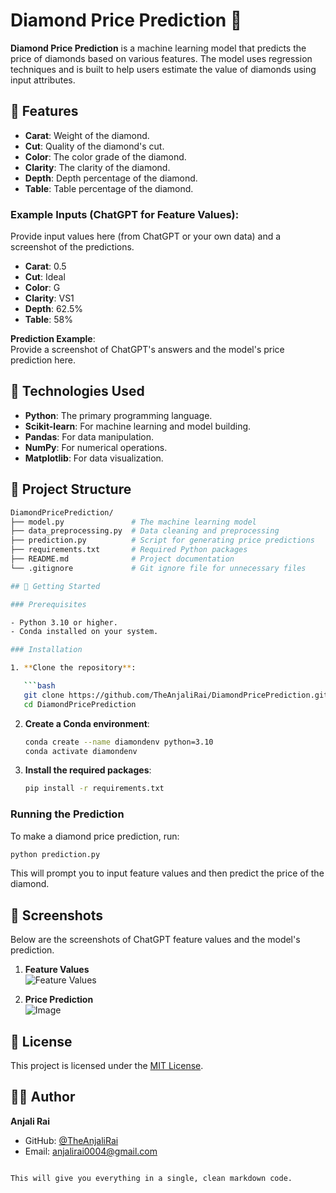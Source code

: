# Diamond Price Prediction 💎

**Diamond Price Prediction** is a machine learning model that predicts the price of diamonds based on various features. The model uses regression techniques and is built to help users estimate the value of diamonds using input attributes.

## 🧪 Features

- **Carat**: Weight of the diamond.
- **Cut**: Quality of the diamond's cut.
- **Color**: The color grade of the diamond.
- **Clarity**: The clarity of the diamond.
- **Depth**: Depth percentage of the diamond.
- **Table**: Table percentage of the diamond.

### Example Inputs (ChatGPT for Feature Values):
Provide input values here (from ChatGPT or your own data) and a screenshot of the predictions.

- **Carat**: 0.5
- **Cut**: Ideal
- **Color**: G
- **Clarity**: VS1
- **Depth**: 62.5%
- **Table**: 58%

**Prediction Example**:  
Provide a screenshot of ChatGPT's answers and the model's price prediction here.

## 🔧 Technologies Used

- **Python**: The primary programming language.
- **Scikit-learn**: For machine learning and model building.
- **Pandas**: For data manipulation.
- **NumPy**: For numerical operations.
- **Matplotlib**: For data visualization.

## 📁 Project Structure

```bash
DiamondPricePrediction/
├── model.py               # The machine learning model
├── data_preprocessing.py  # Data cleaning and preprocessing
├── prediction.py          # Script for generating price predictions
├── requirements.txt       # Required Python packages
├── README.md              # Project documentation
└── .gitignore             # Git ignore file for unnecessary files

## 🚀 Getting Started

### Prerequisites

- Python 3.10 or higher.
- Conda installed on your system.

### Installation

1. **Clone the repository**:

   ```bash
   git clone https://github.com/TheAnjaliRai/DiamondPricePrediction.git
   cd DiamondPricePrediction
   ```

2. **Create a Conda environment**:

   ```bash
   conda create --name diamondenv python=3.10
   conda activate diamondenv
   ```

3. **Install the required packages**:

   ```bash
   pip install -r requirements.txt
   ```

### Running the Prediction

To make a diamond price prediction, run:

```bash
python prediction.py
```

This will prompt you to input feature values and then predict the price of the diamond.

## 📸 Screenshots

Below are the screenshots of ChatGPT feature values and the model's prediction.

1. **Feature Values**  
   ![Feature Values](path/to/feature_values_screenshot.png)

2. **Price Prediction**  
   ![Image](https://github.com/user-attachments/assets/5e08adce-0493-41af-80ad-8b4520b127b5)

## 📃 License

This project is licensed under the [MIT License](LICENSE).

## 👩‍💻 Author

**Anjali Rai**

- GitHub: [@TheAnjaliRai](https://github.com/TheAnjaliRai)
- Email: anjalirai0004@gmail.com
```

This will give you everything in a single, clean markdown code.
